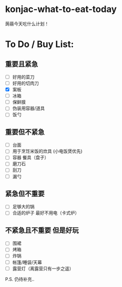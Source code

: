 # konjac-what-to-eat-today
蒟蒻今天吃什么计划！

# To Do / Buy List:

## 重要且紧急
- [ ] 好用的菜刀
- [ ] 好用的切肉刀
- [x] 案板
- [ ] 冰箱
- [ ] 保鲜膜
- [ ] 伪装用容器/道具
- [ ] 饭勺

## 重要但不紧急
- [ ] 台面
- [ ] 用于烹饪米饭的炊具 (小电饭煲优先)
- [ ] 容器 餐具（盘子）
- [ ] 磨刀石
- [ ] 刮刀
- [ ] 漏勺

## 紧急但不重要
- [ ] 足够大的锅
- [ ] 合适的炉子 最好不用电（卡式炉）

## 不紧急且不重要 但是好玩
- [ ] 围裙
- [ ] 烤箱
- [ ] 炸锅
- [ ] 帐篷/睡袋/天幕
- [ ] 露营灯（离露营只有一步之遥）

P.S. 仍待补充..
